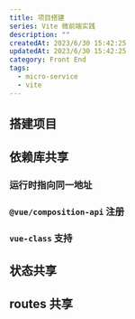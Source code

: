 ```yaml
---
title: 项目搭建
series: Vite 微前端实践
description: ""
createdAt: 2023/6/30 15:42:25
updatedAt: 2023/6/30 15:42:25
category: Front End
tags:
  - micro-service
  - vite
---
```

## 搭建项目

## 依赖库共享

### 运行时指向同一地址

### `@vue/composition-api` 注册

### `vue-class` 支持

## 状态共享

<!-- pinia -->

## routes 共享

